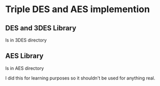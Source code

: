 # Triple DES and AES implemention
## DES and 3DES Library
Is in 3DES directory
## AES Library
Is in AES directory

I did this for learning purposes so it shouldn't be used for anything real.

